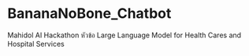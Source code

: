 # BananaNoBone_Chatbot
Mahidol AI Hackathon หัวข้อ Large Language Model for Health Cares and Hospital Services
